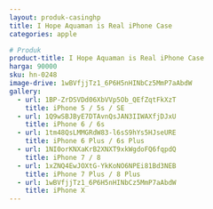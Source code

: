 ```yaml
---
layout: produk-casinghp
title: I Hope Aquaman is Real iPhone Case
categories: apple

# Produk
product-title: I Hope Aquaman is Real iPhone Case
harga: 90000
sku: hn-0248
image-drive: 1wBVfjjTz1_6P6H5nHINbCz5MmP7aAbdW
gallery:
  - url: 1BP-ZrDSVDd06XbVVp5Ob_QEfZqtFkXzT
    title: iPhone 5 / 5s / SE
  - url: 1Q9wSBJByE7DTAvnQsJAN3IIWAXfjDJxU
    title: iPhone 6 / 6s
  - url: 1tm48QsLMMGRdW83-l6sS9hYs5HJseURE
    title: iPhone 6 Plus / 6s Plus
  - url: 1NI0orKNXaKrB2XNXT9xkWgdoFQ6fqpdQ
    title: iPhone 7 / 8
  - url: 1xZNQ4EwJOXtG-YkKoNO6NPEi81Bd3NEB
    title: iPhone 7 Plus / 8 Plus
  - url: 1wBVfjjTz1_6P6H5nHINbCz5MmP7aAbdW
    title: iPhone X
---
```

